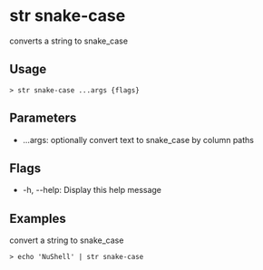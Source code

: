 # str snake-case

converts a string to snake_case

## Usage

```shell
> str snake-case ...args {flags}
```

## Parameters

- ...args: optionally convert text to snake_case by column paths

## Flags

- -h, --help: Display this help message

## Examples

convert a string to snake_case

```shell
> echo 'NuShell' | str snake-case
```
